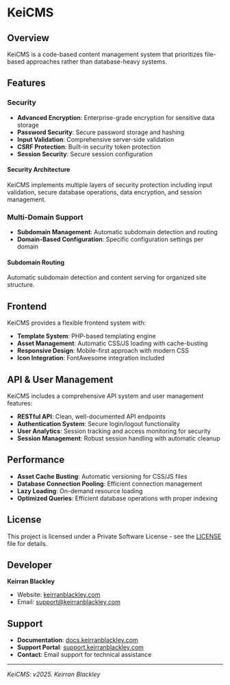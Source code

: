 # KeiCMS

## Overview

KeiCMS is a code-based content management system that prioritizes file-based approaches rather than database-heavy systems.

## Features

### Security
- **Advanced Encryption**: Enterprise-grade encryption for sensitive data storage
- **Password Security**: Secure password storage and hashing
- **Input Validation**: Comprehensive server-side validation
- **CSRF Protection**: Built-in security token protection
- **Session Security**: Secure session configuration

#### Security Architecture
KeiCMS implements multiple layers of security protection including input validation, secure database operations, data encryption, and session management.

### Multi-Domain Support
- **Subdomain Management**: Automatic subdomain detection and routing
- **Domain-Based Configuration**: Specific configuration settings per domain

#### Subdomain Routing
Automatic subdomain detection and content serving for organized site structure.

## Frontend
KeiCMS provides a flexible frontend system with:

- **Template System**: PHP-based templating engine
- **Asset Management**: Automatic CSS/JS loading with cache-busting
- **Responsive Design**: Mobile-first approach with modern CSS
- **Icon Integration**: FontAwesome integration included

## API & User Management

KeiCMS includes a comprehensive API system and user management features:

- **RESTful API**: Clean, well-documented API endpoints
- **Authentication System**: Secure login/logout functionality  
- **User Analytics**: Session tracking and access monitoring for security
- **Session Management**: Robust session handling with automatic cleanup

## Performance
- **Asset Cache Busting**: Automatic versioning for CSS/JS files
- **Database Connection Pooling**: Efficient connection management
- **Lazy Loading**: On-demand resource loading
- **Optimized Queries**: Efficient database operations with proper indexing

## License

This project is licensed under a Private Software License - see the [LICENSE](LICENSE) file for details.

## Developer

**Keirran Blackley**
- Website: [keirranblackley.com](https://keirranblackley.com)
- Email: support@keirranblackley.com

## Support

- **Documentation**: [docs.keirranblackley.com](https://docs.keirranblackley.com)
- **Support Portal**: [support.keirranblackley.com](https://support.keirranblackley.com)
- **Contact**: Email support for technical assistance

---

*KeiCMS: v2025. Keirran Blackley*
